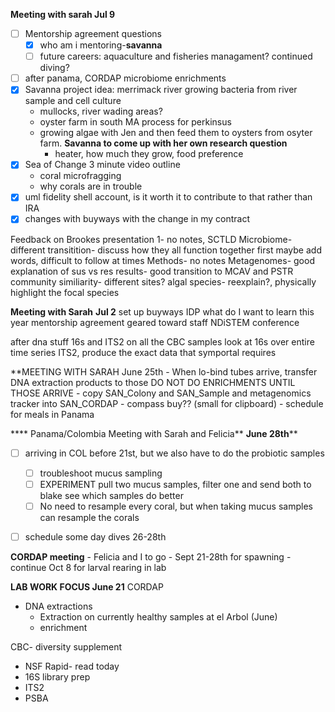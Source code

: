 **Meeting with sarah Jul 9**
- [ ] Mentorship agreement questions
	- [x] who am i mentoring-**savanna**
	- [ ] future careers: aquaculture and fisheries managament? continued diving?
- [ ] after panama, CORDAP microbiome enrichments
- [x] Savanna project idea: merrimack river growing bacteria from river sample and cell culture
	- mullocks, river wading areas?
	- oyster farm in south MA process for perkinsus
	- growing algae with Jen and then feed them to oysters from osyter farm. **Savanna to come up with her own research question**
		- heater, how much they grow, food preference 
- [x] Sea of Change 3 minute video outline
	- coral microfragging
	- why corals are in trouble 
- [x] uml fidelity shell account, is it worth it to contribute to that rather than IRA
- [x] changes with buyways with the change in my contract

Feedback on Brookes presentation 
1- no notes, 
SCTLD
Microbiome- different transitition- discuss how they all function together first
	maybe add words, difficult to follow at times
Methods- no notes
Metagenomes- good explanation of sus vs res
results- good transition to MCAV and PSTR
community similiarity- different sites? 
algal species- reexplain?, physically highlight the focal species 


**Meeting with Sarah** **Jul 2**
set up buyways
IDP 
	what do I want to learn this year 
mentorship agreement geared toward staff
NDiSTEM conference 

after dna stuff 
16s and ITS2 on all the CBC samples
	look at 16s over entire time series 
	ITS2, produce the exact data that symportal requires 

**MEETING WITH SARAH June 25th
	- When lo-bind tubes arrive, transfer DNA extraction products to those
		 DO NOT DO ENRICHMENTS UNTIL THOSE ARRIVE
	- copy SAN_Colony and SAN_Sample and metagenomics tracker into SAN_CORDAP
	- compass buy?? (small for clipboard)
	- schedule for meals in Panama 

**** Panama/Colombia Meeting with Sarah and Felicia** **June 28th**** 
- [ ] arriving in COL before 21st, but we also have to do the probiotic samples 
	- [ ] troubleshoot mucus sampling
	- [ ] EXPERIMENT pull two mucus samples, filter one and send both to blake see which samples do better 
	- [ ] No need to resample every coral, but when taking mucus samples can resample the corals 
- [ ] schedule some day dives 26-28th


**CORDAP meeting** 
	- Felicia and I to go 
	- Sept 21-28th for spawning 
	- continue Oct 8 for larval rearing in lab 

**LAB WORK FOCUS June 21**
CORDAP
- DNA extractions
	- Extraction on currently healthy samples at el Arbol (June)
	- enrichment

CBC- diversity supplement
-  NSF Rapid- read today 
- 16S library prep
- ITS2
- PSBA